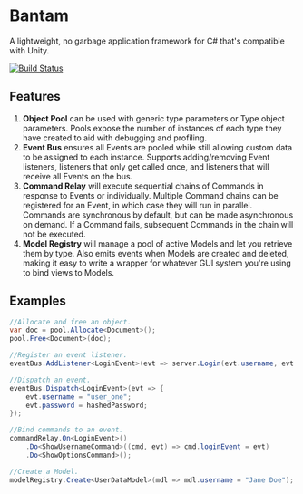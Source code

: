 # Bantam
A lightweight, no garbage application framework for C# that's compatible with Unity.

[![Build Status](https://travis-ci.org/wlindley/bantam.svg?branch=master)](https://travis-ci.org/wlindley/bantam)

## Features
1. **Object Pool** can be used with generic type parameters or Type object parameters. Pools expose the number of instances of each type they have created to aid with debugging and profiling.
1. **Event Bus** ensures all Events are pooled while still allowing custom data to be assigned to each instance. Supports adding/removing Event listeners, listeners that only get called once, and listeners that will receive all Events on the bus.
1. **Command Relay** will execute sequential chains of Commands in response to Events or individually. Multiple Command chains can be registered for an Event, in which case they will run in parallel. Commands are synchronous by default, but can be made asynchronous on demand. If a Command fails, subsequent Commands in the chain will not be executed.
1. **Model Registry** will manage a pool of active Models and let you retrieve them by type. Also emits events when Models are created and deleted, making it easy to write a wrapper for whatever GUI system you're using to bind views to Models.

## Examples
```csharp
//Allocate and free an object.
var doc = pool.Allocate<Document>();
pool.Free<Document>(doc);

//Register an event listener.
eventBus.AddListener<LoginEvent>(evt => server.Login(evt.username, evt.password));

//Dispatch an event.
eventBus.Dispatch<LoginEvent>(evt => {
	evt.username = "user_one";
	evt.password = hashedPassword;
});

//Bind commands to an event.
commandRelay.On<LoginEvent>()
	.Do<ShowUsernameCommand>((cmd, evt) => cmd.loginEvent = evt)
	.Do<ShowOptionsCommand>();

//Create a Model.
modelRegistry.Create<UserDataModel>(mdl => mdl.username = "Jane Doe");
```
